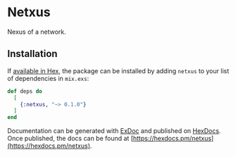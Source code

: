 # Netxus

Nexus of a network.

## Installation

If [available in Hex](https://hex.pm/docs/publish), the package can be installed
by adding `netxus` to your list of dependencies in `mix.exs`:

```elixir
def deps do
  [
    {:netxus, "~> 0.1.0"}
  ]
end
```

Documentation can be generated with [ExDoc](https://github.com/elixir-lang/ex_doc)
and published on [HexDocs](https://hexdocs.pm). Once published, the docs can
be found at [https://hexdocs.pm/netxus](https://hexdocs.pm/netxus).
